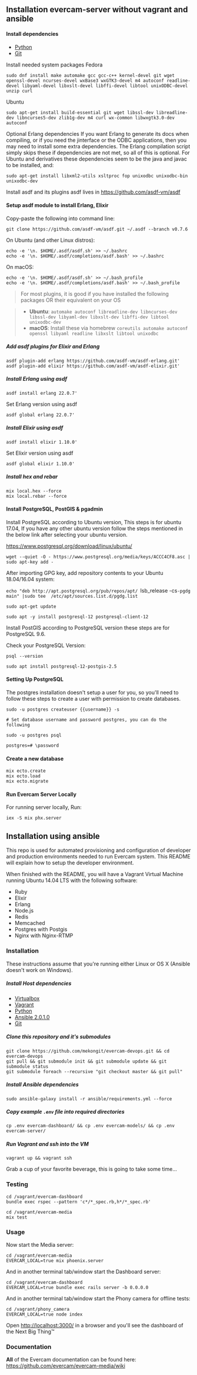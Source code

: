 ## Installation evercam-server without vagrant and ansible

#### Install dependencies

* [Python](https://www.python.org/downloads/)
* [Git](http://git-scm.com/downloads)

Install needed system packages
Fedora
```
sudo dnf install make automake gcc gcc-c++ kernel-devel git wget openssl-devel ncurses-devel wxBase3 wxGTK3-devel m4 autoconf readline-devel libyaml-devel libxslt-devel libffi-devel libtool unixODBC-devel unzip curl
```
Ubuntu
```
sudo apt-get install build-essential git wget libssl-dev libreadline-dev libncurses5-dev zlib1g-dev m4 curl wx-common libwxgtk3.0-dev autoconf
```
Optional Erlang dependencies
If you want Erlang to generate its docs when compiling, or if you need the jinterface or the ODBC applications, then you may need to install some extra dependencies. The Erlang compilation script simply skips these if dependencies are not met, so all of this is optional. For Ubuntu and derivatives these dependencies seem to be the java and javac to be installed, and:
```
sudo apt-get install libxml2-utils xsltproc fop unixodbc unixodbc-bin unixodbc-dev
```
Install asdf and its plugins
asdf lives in https://github.com/asdf-vm/asdf

#### Setup asdf module to install Erlang, Elixir

Copy-paste the following into command line:

```
git clone https://github.com/asdf-vm/asdf.git ~/.asdf --branch v0.7.6
```

On Ubuntu (and other Linux distros):

```
echo -e '\n. $HOME/.asdf/asdf.sh' >> ~/.bashrc
echo -e '\n. $HOME/.asdf/completions/asdf.bash' >> ~/.bashrc
```

On macOS:

```
echo -e '\n. $HOME/.asdf/asdf.sh' >> ~/.bash_profile
echo -e '\n. $HOME/.asdf/completions/asdf.bash' >> ~/.bash_profile
```

> For most plugins, it is good if you have installed the following packages OR their equivalent on your OS

> * **Ubuntu**: `automake autoconf libreadline-dev libncurses-dev libssl-dev libyaml-dev libxslt-dev libffi-dev libtool unixodbc-dev`
> * **macOS**: Install these via homebrew `coreutils automake autoconf openssl libyaml readline libxslt libtool unixodbc`

##### Add asdf plugins for Elixir and Erlang

```
asdf plugin-add erlang https://github.com/asdf-vm/asdf-erlang.git'
asdf plugin-add elixir https://github.com/asdf-vm/asdf-elixir.git'
```

##### Install Erlang using asdf

```
asdf install erlang 22.0.7'
```

Set Erlang version using asdf

```
asdf global erlang 22.0.7'
```

##### Install Elixir using asdf

```
asdf install elixir 1.10.0'
```

Set Elixir version using asdf
```
asdf global elixir 1.10.0'
```

##### Install hex and rebar

```
mix local.hex --force
mix local.rebar --force
```

#### Install PostgreSQL, PostGIS & pgadmin
Install PostgreSQL according to Ubuntu version, This steps is for ubuntu 17.04, If you have any other ubuntu version follow the steps mentioned in the below link after selecting your ubuntu version.

https://www.postgresql.org/download/linux/ubuntu/

`wget --quiet -O - https://www.postgresql.org/media/keys/ACCC4CF8.asc | sudo apt-key add -`

After importing GPG key, add repository contents to your Ubuntu 18.04/16.04 system:

`echo "deb http://apt.postgresql.org/pub/repos/apt/ `lsb_release -cs`-pgdg main" |sudo tee  /etc/apt/sources.list.d/pgdg.list`

`sudo apt-get update`

`sudo apt -y install postgresql-12 postgresql-client-12`

Install PostGIS according to PostgreSQL version these steps are for PostgreSQL 9.6.

Check your PostgreSQL Version:

`psql --version`

`sudo apt install postgresql-12-postgis-2.5`

#### Setting Up PostgreSQL
The postgres installation doesn't setup a user for you, so you'll need to follow these steps to create a user with permission to create databases.

`sudo -u postgres createuser {{username}} -s`

`# Set database username and password postgres, you can do the following`

`sudo -u postgres psql`

`postgres=# \password`

#### Create a new database

```
mix ecto.create
mix ecto.load
mix ecto.migrate
```

#### Run Evercam Server Locally
For running server locally, Run:

`iex -S mix phx.server`

## Installation using ansible

This repo is used for automated provisioning and configuration of developer and production environments needed to run Evercam system. This README will explain how to setup the developer environment.

When finished with the README, you will have a Vagrant Virtual Machine running Ubuntu 14.04 LTS with the following software:

* Ruby
* Elixir
* Erlang
* Node.js
* Redis
* Memcached
* Postgres with Postgis
* Nginx with Nginx-RTMP

### Installation

These instructions assume that you're running either Linux or OS X (Ansible doesn't work on Windows).

##### Install Host dependencies

* [Virtualbox](https://www.virtualbox.org/wiki/Downloads)
* [Vagrant](http://www.vagrantup.com/downloads.html)
* [Python](https://www.python.org/downloads/)
* [Ansible 2.0.1.0](http://docs.ansible.com/ansible/intro_installation.html)
* [Git](http://git-scm.com/downloads)

##### Clone this repository and it's submodules

```
git clone https://github.com/mekongit/evercam-devops.git && cd evercam-devops
git pull && git submodule init && git submodule update && git submodule status
git submodule foreach --recursive "git checkout master && git pull"
```

##### Install Ansible dependencies

```
sudo ansible-galaxy install -r ansible/requirements.yml --force
```

##### Copy example `.env` file into required directories

```
cp .env evercam-dashboard/ && cp .env evercam-models/ && cp .env evercam-server/
```

##### Run Vagrant and ssh into the VM

```
vagrant up && vagrant ssh
```

Grab a cup of your favorite beverage, this is going to take some time...

### Testing

```
cd /vagrant/evercam-dashboard
bundle exec rspec --pattern 'c*/*_spec.rb,h*/*_spec.rb'

cd /vagrant/evercam-media
mix test
```

### Usage

Now start the Media server:

```
cd /vagrant/evercam-media
EVERCAM_LOCAL=true mix phoenix.server
```

And in another terminal tab/window start the Dashboard server:

```
cd /vagrant/evercam-dashboard
EVERCAM_LOCAL=true bundle exec rails server -b 0.0.0.0
```

And in another terminal tab/window start the Phony camera for offline tests:

```
cd /vagrant/phony_camera
EVERCAM_LOCAL=true node index
```

Open [http://localhost:3000/](http://localhost:3000/) in a browser and you'll see the dashboard of the Next Big Thing&trade;

### Documentation

**All** of the Evercam documentation can be found here: https://github.com/evercam/evercam-media/wiki
